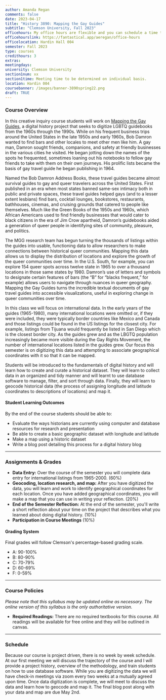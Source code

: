 ```yaml
---
author: Amanda Regan
comments: false
date: 2023-04-17
title: "History 3890: Mapping the Gay Guides"
subtitle: "Clemson University, Fall 2023"
officehours: My office hours are flexible and you can schedule a time to meet with me.
officehourslink: https://fantastical.app/aeregan/office-hours
officelocation: Hardin Hall 004
semester: Fall 2023
type: courses
credithours: 3
extras:
meetingdays:
university: Clemson University
section1num: xx
section1time: Meeting time to be determined on individual basis.
location: Hardin 004
coursebanner: /images/banner-3890spring22.png
draft: TRUE
---
```

### Course Overview
In this creative inquiry course students will work on [Mapping the Gay Guides](http://www.mappingthegayguides.org), a digital history project that seeks to digitize LGBTQ guidebooks from the 1960s through the 1990s. While on his frequent business trips around the United States in the late 1950s and early 1960s, Bob Damron wanted to find bars and other locales to meet other men like him. A gay man, Damron sought friends, companions, and safety at friendly businesses in the various cities he visited. He began jotting down the names of the spots he frequented, sometimes loaning out his notebooks to fellow gay friends to take with them on their own journeys. His prolific lists became the basis of gay travel guide he began publishing in 1964.

Named the Bob Damron Address Books, these travel guides became almost survival guides to gay and queer travelers across the United States. First published in an era when most states banned same-sex intimacy both in public and private spaces, these travel guides helped gays (and to a lesser extent lesbians) find bars, cocktail lounges, bookstores, restaurants, bathhouses, cinemas, and cruising grounds that catered to people like themselves. Much like the Green Books of the 1950s and 1960s, which African Americans used to find friendly businesses that would cater to black citizens in the era of Jim Crow apartheid, Damron’s guidebooks aided a generation of queer people in identifying sites of community, pleasure, and politics.

The MGG research team has begun turning the thousands of listings within the guides into usable, functioning data to allow researchers to make connections between historical queer communities. Mapping this data allows us to display the distribution of locations and explore the growth of the queer communities over time. In the U.S. South, for example, you can explore 154 queer spots across twelve state in 1965 to over a thousand locations in those same states by 1980. Damron’s use of letters and symbols to designate certain features of bars (the “B” for “blacks frequent,” for example) allows users to navigate through nuances in queer geography. Mapping the Gay Guides turns the incredible textual documents of gay travel guides into accessible visualizations, useful in exploring change in queer communities over time.

In this class we will focus on international data. In the early years of the guides (1965-1980), many international locations were omitted or, if they were included, they were typically border countries like Mexico and Canada and those listings could be found in the US listings for the closest city. For example, listings from Tijuana would frequently be listed in San Diego which is the closest border city. As the guides grew and as the LBGTQ population increasingly became more visible during the Gay Rights Movement, the number of international locations listed in the guides grew. Our focus this semester is on digitizing this data and attempting to associate geographical coordinates with it so that it can be mapped.

Students will be introduced to the fundamentals of digital history and will learn how to create and curate a historical dataset. They will learn to collect data in an organized and tidy manner and will learnt to use database software to manage, filter, and sort through data. Finally, they will learn to geocode historical data (the process of assigning longitude and latitude coordinates to descriptions of locations) and map it.

#### Student Learning Outcomes
By the end of the course students should be able to:
* Evaluate the ways historians are currently using computer and database resources for research and presentation
* Be able to create a basic geographic dataset with longitude and latitude
* Make a map using a historic dataset
* Write a blog post detailing this process for a digital history blog

---

### Assignments & Grades

* **Data Entry:** Over the course of the semester you will complete data entry for international listings from 1965-2000. (60%)
* **Geocoding, location research, and map:** After you have digitized the data, you will learn and work to identify geographical coordinates for each location. Once you have added geographical coordinates, you will make a map that you can use in writing your reflection. (20%)
* **End of the Semester Reflection:** At the end of the semester, you'll write a short reflection about your time on the project that describes what you learned about doing digital history. (10%)
* **Participation in Course Meetings** (10%)

#### Grading System
Final grades will follow Clemson's percentage-based grading scale.

* A: 90-100%
* B: 80-90%
* C: 70-79%
* D: 60-69%
* F: 0-59%

---

### Course Policies
_Please note that this syllabus may be updated online as necessary. The online version of this syllabus is the only authoritative version._

* **Required Readings:** There are no required textbooks for this course. All readings will be available for free online and they will be outlined in canvas.


---

### Schedule

Because our course is project driven, there is no week by week schedule. At our first meeting we will discuss the trajectory of the course and I will provide a project history, overview of the methodology, and train students on how to use database software. While you are digitizing the data we will have check-in meetings via zoom every two weeks at a mutually agreed upon time. Once data digitization is complete, we will meet to discuss the data and learn how to geocode and map it. The final blog post along with your data and map are due May 2nd.
